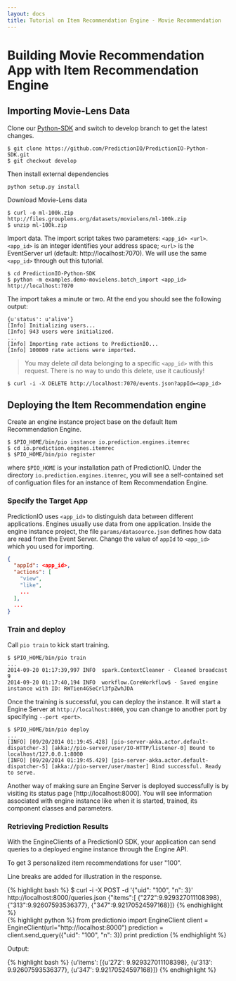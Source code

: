 ```yaml
---
layout: docs
title: Tutorial on Item Recommendation Engine - Movie Recommendation
---
```


# Building Movie Recommendation App with Item Recommendation Engine

## Importing Movie-Lens Data

Clone our
[Python-SDK](https://github.com/PredictionIO/PredictionIO-Python-SDK) and
switch to develop branch to get the latest changes.

```
$ git clone https://github.com/PredictionIO/PredictionIO-Python-SDK.git
$ git checkout develop
```

Then install external dependencies 

```
python setup.py install
````

Download Movie-Lens data

```
$ curl -o ml-100k.zip http://files.grouplens.org/datasets/movielens/ml-100k.zip
$ unzip ml-100k.zip
```

Import data. The import script takes two parameters: `<app_id> <url>`.
`<app_id>` is an integer identifies your address space; `<url>` is the
EventServer url (default: http://localhost:7070). We will use the same
`<app_id>` through out this tutorial.

```
$ cd PredictionIO-Python-SDK
$ python -m examples.demo-movielens.batch_import <app_id> http://localhost:7070
```

The import takes a minute or two. At the end you should see the following
output:

```
{u'status': u'alive'}
[Info] Initializing users...
[Info] 943 users were initialized.
...
[Info] Importing rate actions to PredictionIO...
[Info] 100000 rate actions were imported.
```

> You may delete *all* data belonging to a specific `<app_id>` with this
> request.  There is no way to undo this delete, use it cautiously!
```
$ curl -i -X DELETE http://localhost:7070/events.json?appId=<app_id>
```

## Deploying the Item Recommendation engine
Create an engine instance project base on the default Item Recommendation
Engine.

```
$ $PIO_HOME/bin/pio instance io.prediction.engines.itemrec
$ cd io.prediction.engines.itemrec
$ $PIO_HOME/bin/pio register
```
where `$PIO_HOME` is your installation path of PredictionIO.
Under the directory `io.prediction.engines.itemrec`, you will see a
self-contained set of configuation files for an instance of Item Recommendation
Engine.

### Specify the Target App

PredictionIO uses `<app_id>` to distinguish data between different applications.
Engines usually use data from one application. Inside the engine instance project,
the file `params/datasource.json` defines how data are read from the Event Server.
Change the value of `appId` to `<app_id>` which you used for importing.

```json
{
  "appId": <app_id>,
  "actions": [
    "view",
    "like",
    ...
  ],
  ...
}
```

### Train and deploy

Call `pio train` to kick start training.

```
$ $PIO_HOME/bin/pio train
...
2014-09-20 01:17:39,997 INFO  spark.ContextCleaner - Cleaned broadcast 9
2014-09-20 01:17:40,194 INFO  workflow.CoreWorkflow$ - Saved engine instance with ID: RWTien4GSeCrl3fpZwhJDA
```

Once the training is successful, you can deploy the instance. It will start a
Engine Server at `http://localhost:8000`, you can change to another port by
specifying `--port <port>`.

```
$ $PIO_HOME/bin/pio deploy
...
[INFO] [09/20/2014 01:19:45.428] [pio-server-akka.actor.default-dispatcher-3] [akka://pio-server/user/IO-HTTP/listener-0] Bound to localhost/127.0.0.1:8000
[INFO] [09/20/2014 01:19:45.429] [pio-server-akka.actor.default-dispatcher-5] [akka://pio-server/user/master] Bind successful. Ready to serve.
```

Another way of making sure an Engine Server is deployed successfully is by
visiting its status page [http://localhost:8000]. You will see information
associated with engine instance like when it is started, trained, its component
classes and parameters.

### Retrieving Prediction Results
With the EngineClients of a PredictionIO SDK, your application can send queries
to a deployed engine instance through the Engine API.

To get 3 personalized item recommendations for user "100".


<div class="codetabs">
<div data-lang="Raw HTTP">
<p>Line breaks are added for illustration in the response.</p>
{% highlight bash %}
$ curl -i -X POST -d '{"uid": "100", "n": 3}' http://localhost:8000/queries.json
{"items":[
  {"272":9.929327011108398},
  {"313":9.92607593536377},
  {"347":9.92170524597168}]}
{% endhighlight %}
</div>
<div data-lang="Python SDK">
{% highlight python %}
from predictionio import EngineClient
client = EngineClient(url="http://localhost:8000")
prediction = client.send_query({"uid": "100", "n": 3})
print prediction
{% endhighlight %}

<p>Output:</p>
{% highlight bash %}
{u'items': [{u'272': 9.929327011108398}, {u'313': 9.92607593536377}, {u'347':
9.92170524597168}]}
{% endhighlight %}
</div>
</div>